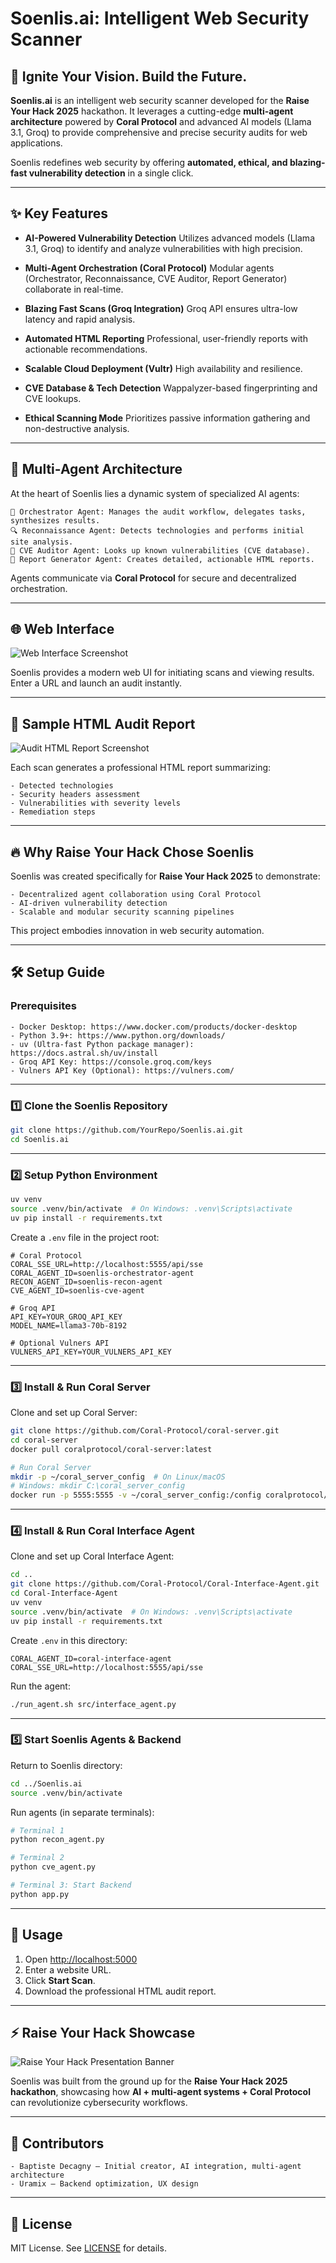 # Soenlis.ai: Intelligent Web Security Scanner

## 🚀 Ignite Your Vision. Build the Future.

**Soenlis.ai** is an intelligent web security scanner developed for the **Raise Your Hack 2025** hackathon. It leverages a cutting-edge **multi-agent architecture** powered by **Coral Protocol** and advanced AI models (Llama 3.1, Groq) to provide comprehensive and precise security audits for web applications.

Soenlis redefines web security by offering **automated, ethical, and blazing-fast vulnerability detection** in a single click.

---

## ✨ Key Features

- **AI-Powered Vulnerability Detection** Utilizes advanced models (Llama 3.1, Groq) to identify and analyze vulnerabilities with high precision.

- **Multi-Agent Orchestration (Coral Protocol)** Modular agents (Orchestrator, Reconnaissance, CVE Auditor, Report Generator) collaborate in real-time.

- **Blazing Fast Scans (Groq Integration)** Groq API ensures ultra-low latency and rapid analysis.

- **Automated HTML Reporting** Professional, user-friendly reports with actionable recommendations.

- **Scalable Cloud Deployment (Vultr)** High availability and resilience.

- **CVE Database & Tech Detection** Wappalyzer-based fingerprinting and CVE lookups.

- **Ethical Scanning Mode** Prioritizes passive information gathering and non-destructive analysis.

---

## 🧠 Multi-Agent Architecture

At the heart of Soenlis lies a dynamic system of specialized AI agents:

```
🧠 Orchestrator Agent: Manages the audit workflow, delegates tasks, synthesizes results.
🔍 Reconnaissance Agent: Detects technologies and performs initial site analysis.
🚨 CVE Auditor Agent: Looks up known vulnerabilities (CVE database).
📝 Report Generator Agent: Creates detailed, actionable HTML reports.
```

Agents communicate via **Coral Protocol** for secure and decentralized orchestration.

---

## 🌐 Web Interface

![Web Interface Screenshot](.:assetst/website.png)

Soenlis provides a modern web UI for initiating scans and viewing results. Enter a URL and launch an audit instantly.

---

## 📄 Sample HTML Audit Report

![Audit HTML Report Screenshot](./assets/rapport_html.PNG)


Each scan generates a professional HTML report summarizing:

```
- Detected technologies
- Security headers assessment
- Vulnerabilities with severity levels
- Remediation steps
```

---

## 🔥 Why Raise Your Hack Chose Soenlis

Soenlis was created specifically for **Raise Your Hack 2025** to demonstrate:

```
- Decentralized agent collaboration using Coral Protocol
- AI-driven vulnerability detection
- Scalable and modular security scanning pipelines
```

This project embodies innovation in web security automation.

---

## 🛠️ Setup Guide

### Prerequisites

```
- Docker Desktop: https://www.docker.com/products/docker-desktop
- Python 3.9+: https://www.python.org/downloads/
- uv (Ultra-fast Python package manager): https://docs.astral.sh/uv/install
- Groq API Key: https://console.groq.com/keys
- Vulners API Key (Optional): https://vulners.com/
```

---

### 1️⃣ Clone the Soenlis Repository

```bash
git clone https://github.com/YourRepo/Soenlis.ai.git
cd Soenlis.ai
```

---

### 2️⃣ Setup Python Environment

```bash
uv venv
source .venv/bin/activate  # On Windows: .venv\Scripts\activate
uv pip install -r requirements.txt
```

Create a `.env` file in the project root:

```env
# Coral Protocol
CORAL_SSE_URL=http://localhost:5555/api/sse
CORAL_AGENT_ID=soenlis-orchestrator-agent
RECON_AGENT_ID=soenlis-recon-agent
CVE_AGENT_ID=soenlis-cve-agent

# Groq API
API_KEY=YOUR_GROQ_API_KEY
MODEL_NAME=llama3-70b-8192

# Optional Vulners API
VULNERS_API_KEY=YOUR_VULNERS_API_KEY
```

---

### 3️⃣ Install & Run Coral Server

Clone and set up Coral Server:

```bash
git clone https://github.com/Coral-Protocol/coral-server.git
cd coral-server
docker pull coralprotocol/coral-server:latest

# Run Coral Server
mkdir -p ~/coral_server_config  # On Linux/macOS
# Windows: mkdir C:\coral_server_config
docker run -p 5555:5555 -v ~/coral_server_config:/config coralprotocol/coral-server:latest
```

---

### 4️⃣ Install & Run Coral Interface Agent

Clone and set up Coral Interface Agent:

```bash
cd ..
git clone https://github.com/Coral-Protocol/Coral-Interface-Agent.git
cd Coral-Interface-Agent
uv venv
source .venv/bin/activate  # On Windows: .venv\Scripts\activate
uv pip install -r requirements.txt
```

Create `.env` in this directory:

```env
CORAL_AGENT_ID=coral-interface-agent
CORAL_SSE_URL=http://localhost:5555/api/sse
```

Run the agent:

```bash
./run_agent.sh src/interface_agent.py
```

---

### 5️⃣ Start Soenlis Agents & Backend

Return to Soenlis directory:

```bash
cd ../Soenlis.ai
source .venv/bin/activate
```

Run agents (in separate terminals):

```bash
# Terminal 1
python recon_agent.py

# Terminal 2
python cve_agent.py

# Terminal 3: Start Backend
python app.py
```

---

## 🎯 Usage

1. Open [http://localhost:5000](http://localhost:5000)
2. Enter a website URL.
3. Click **Start Scan**.
4. Download the professional HTML audit report.

---

## ⚡ Raise Your Hack Showcase


![Raise Your Hack Presentation Banner](https://www.google.com/url?sa=i&url=https%3A%2F%2Fcuriousrefuge.com%2Fall-events%2F%2Fraisesummit-raiseyourhack-2025&psig=AOvVaw2MUkyW4NMnpptIgm-RzHTQ&ust=1752043495058000&source=images&cd=vfe&opi=89978449&ved=0CBUQjRxqFwoTCIi_jePUrI4DFQAAAAAdAAAAABAE)

Soenlis was built from the ground up for the **Raise Your Hack 2025 hackathon**, showcasing how **AI + multi-agent systems + Coral Protocol** can revolutionize cybersecurity workflows.

---

## 👥 Contributors

```
- Baptiste Decagny – Initial creator, AI integration, multi-agent architecture
- Uramix – Backend optimization, UX design
```

---

## 📜 License

MIT License. See [LICENSE](LICENSE) for details.
